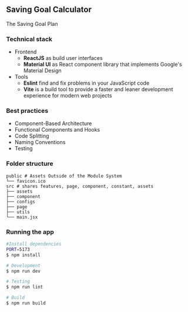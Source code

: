## Saving Goal Calculator

The Saving Goal Plan

### Technical stack
-   Frontend
    -   **ReactJS** as build user interfaces
    -   **Material UI** as React component library that implements Google's Material Design
-   Tools
    -   **Eslint** find and fix problems in your JavaScript code
    -   **Vite** is a build tool to provide a faster and leaner development experience for modern web projects

### Best practices
- Component-Based Architecture
- Functional Components and Hooks
- Code Splitting
- Naming Conventions
- Testing

### Folder structure
```
public # Assets Outside of the Module System
└── favicon.ico
src # shares features, page, component, constant, assets
├── assets
├── component
├── configs
├── page
├── utils
└── main.jsx
```

### Running the app
```bash
#Install dependencies
PORT=5173
$ npm install

# Development
$ npm run dev

# Testing
$ npm run lint

# Build
$ npm run build
```
